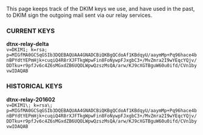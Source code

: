 This page keeps track of the DKIM keys we use, and have used in the 
past, to DKIM sign the outgoing mail sent via our relay services.

### CURRENT KEYS

**dtnx-relay-delta**  
`v=DKIM1; k=rsa; p=MIGfMA0GCSqGSIb3DQEBAQUAA4GNADCBiQKBgQCdoAf1KBdqyU/aaymMp+Pq96hace4bnBPYdtYEPmHjk+cuqiQ4R8rXJFTkgWpwFin8FoNywpFJxgbC3+/MvZmra2I9wYEqcYQjv/DDTku+r9pfJv6c4Z6sMGxdZB6UQOLWpwQzszMsQA/arw/KJ9cXGTBguW60u0ifd/CVn1byvwIDAQAB`

### HISTORICAL KEYS

**dtnx-relay-201602**  
`v=DKIM1\; k=rsa\; p=MIGfMA0GCSqGSIb3DQEBAQUAA4GNADCBiQKBgQCdoAf1KBdqyU/aaymMp+Pq96hace4bnBPYdtYEPmHjk+cuqiQ4R8rXJFTkgWpwFin8FoNywpFJxgbC3+/MvZmra2I9wYEqcYQjv/DDTku+r9pfJv6c4Z6sMGxdZB6UQOLWpwQzszMsQA/arw/KJ9cXGTBguW60u0ifd/CVn1byvwIDAQAB`

